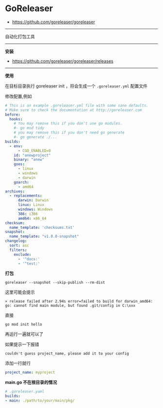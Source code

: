 # GoReleaser

- https://github.com/goreleaser/goreleaser

---

自动化打包工具

---

**安装**

- https://github.com/goreleaser/goreleaser/releases

---

**使用**

在目标目录执行 goreleaser init ，将会生成一个 `.goreleaser.yml` 配置文件

修改配置,例如
```yml
# This is an example .goreleaser.yml file with some sane defaults.
# Make sure to check the documentation at http://goreleaser.com
before:
  hooks:
    # You may remove this if you don't use go modules.
    #- go mod tidy
    # you may remove this if you don't need go generate
    #- go generate ./...
builds:
  - env:
      - CGO_ENABLED=0
    id: "anewproject"
    binary: "anew"
    goos:
      - linux
      - windows
      - darwin
    goarch:
      - amd64
archives:
  - replacements:
      darwin: Darwin
      linux: Linux
      windows: Windows
      386: i386
      amd64: x86_64
checksum:
  name_template: 'checksums.txt'
snapshot:
  name_template: "v1.0.0-snapshot"
changelog:
  sort: asc
  filters:
    exclude:
      - '^docs:'
      - '^test:'
```

**打包**

```
goreleaser --snapshot --skip-publish --rm-dist
```

这里可能会提示

```
⨯ release failed after 2.94s error=failed to build for darwin_amd64: go: cannot find main module, but found .git/config in C:\xxx
```

直接
```
go mod init hello
```
再运行一遍就可以了

如果提示一下报错
```
couldn't guess project_name, please add it to your config
```

添加一行就行
```yaml
project_name: myproject
```

**main.go 不在根目录的情况**

```yaml
# .goreleaser.yaml
builds:
- main: ./path/to/your/main/pkg/
```
